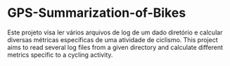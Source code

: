 # GPS-Summarization-of-Bikes
Este projeto visa ler vários arquivos de log de um dado diretório e calcular diversas métricas específicas de uma atividade de ciclismo.
This project aims to read several log files from a given directory and calculate different metrics specific to a cycling activity.
